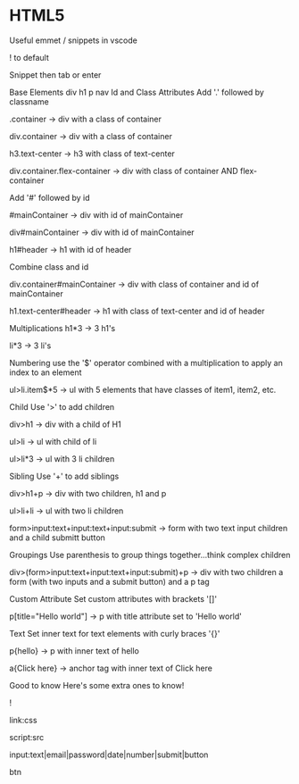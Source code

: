 # HTML5
Useful emmet / snippets in vscode

! to default

Snippet then tab or enter

Base Elements
div
h1
p
nav
Id and Class Attributes
Add '.' followed by classname

.container -> div with a class of container

div.container -> div with a class of container

h3.text-center -> h3 with class of text-center

div.container.flex-container -> div with class of container AND flex-container

Add '#' followed by id

#mainContainer -> div with id of mainContainer

div#mainContainer -> div with id of mainContainer

h1#header -> h1 with id of header

Combine class and id

div.container#mainContainer -> div with class of container and id of mainContainer

h1.text-center#header -> h1 with class of text-center and id of header

Multiplications
h1*3 -> 3 h1's

li*3 -> 3 li's

Numbering
use the '$' operator combined with a multiplication to apply an index to an element

ul>li.item$*5 -> ul with 5 elements that have classes of item1, item2, etc.

Child
Use '>' to add children

div>h1 -> div with a child of H1

ul>li -> ul with child of li

ul>li*3 -> ul with 3 li children

Sibling
Use '+' to add siblings

div>h1+p -> div with two children, h1 and p

ul>li+li -> ul with two li children

form>input:text+input:text+input:submit -> form with two text input children and a child submitt button

Groupings
Use parenthesis to group things together...think complex children

div>(form>input:text+input:text+input:submit)+p -> div with two children a form (with two inputs and a submit button) and a p tag

Custom Attribute
Set custom attributes with brackets '[]'

p[title="Hello world"] -> p with title attribute set to 'Hello world'

Text
Set inner text for text elements with curly braces '{}'

p{hello} -> p with inner text of hello

a{Click here} -> anchor tag with inner text of Click here

Good to know
Here's some extra ones to know!

!

link:css

script:src

input:text|email|password|date|number|submit|button

btn
